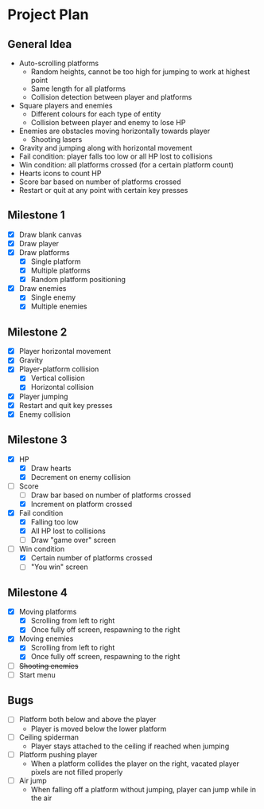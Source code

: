 # Project Plan

## General Idea

- Auto-scrolling platforms
  - Random heights, cannot be too high for jumping to work at highest point
  - Same length for all platforms
  - Collision detection between player and platforms
- Square players and enemies
  - Different colours for each type of entity
  - Collision between player and enemy to lose HP
- Enemies are obstacles moving horizontally towards player
  - Shooting lasers
- Gravity and jumping along with horizontal movement
- Fail condition: player falls too low or all HP lost to collisions
- Win condition: all platforms crossed (for a certain platform count)
- Hearts icons to count HP
- Score bar based on number of platforms crossed
- Restart or quit at any point with certain key presses

## Milestone 1

- [x] Draw blank canvas
- [x] Draw player
- [x] Draw platforms
  - [x] Single platform
  - [x] Multiple platforms
  - [x] Random platform positioning
- [x] Draw enemies
  - [x] Single enemy
  - [x] Multiple enemies

## Milestone 2

- [x] Player horizontal movement
- [x] Gravity
- [x] Player-platform collision
  - [x] Vertical collision
  - [x] Horizontal collision
- [x] Player jumping
- [x] Restart and quit key presses
- [x] Enemy collision

## Milestone 3

- [x] HP
  - [x] Draw hearts
  - [x] Decrement on enemy collision
- [ ] Score
  - [ ] Draw bar based on number of platforms crossed
  - [x] Increment on platform crossed
- [x] Fail condition
  - [x] Falling too low
  - [x] All HP lost to collisions
  - [ ] Draw "game over" screen
- [ ] Win condition
  - [x] Certain number of platforms crossed
  - [ ] "You win" screen

## Milestone 4

- [x] Moving platforms
  - [x] Scrolling from left to right
  - [x] Once fully off screen, respawning to the right
- [x] Moving enemies
  - [x] Scrolling from left to right
  - [x] Once fully off screen, respawning to the right
- [ ] ~~Shooting enemies~~
- [ ] Start menu

## Bugs

- [ ] Platform both below and above the player
    - Player is moved below the lower platform
- [ ] Ceiling spiderman
  - Player stays attached to the ceiling if reached when jumping
- [ ] Platform pushing player
  - When a platform collides the player on the right, vacated player pixels are not filled properly
- [ ] Air jump
  - When falling off a platform without jumping, player can jump while in the air 
